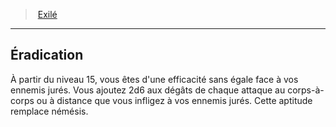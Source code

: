 ﻿---
!Generic
Id: ranger_exile_hd.md#Éradication
ParentLink: ranger_exile_hd.md#exilé
Name: Éradication
ParentName: Exilé
NameLevel: 2
Attributes: {}
---
> [Exilé](hd_ranger_exile.md)

---

## Éradication

À partir du niveau 15, vous êtes d'une efficacité sans égale face à vos ennemis jurés. Vous ajoutez 2d6 aux dégâts de chaque attaque au corps-à-corps ou à distance que vous infligez à vos ennemis jurés. Cette aptitude remplace némésis.

